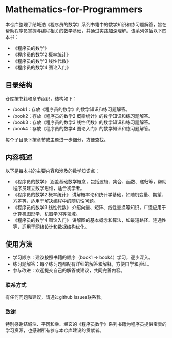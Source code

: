 # Mathematics-for-Programmers
本仓库整理了结城浩《程序员的数学》系列书籍中的数学知识和练习题解答，旨在帮助程序员掌握与编程相关的数学基础，并通过实践加深理解。该系列包括以下四本书：

* 《程序员的数学》
* 《程序员的数学2 概率统计》
* 《程序员的数学3 线性代数》
* 《程序员的数学4 图论入门》

## 目录结构
仓库按书籍和章节组织，结构如下：

* /book1：存放《程序员的数学》的数学知识和练习题解答。
* /book2：存放《程序员的数学2 概率统计》的数学知识和练习题解答。
* /book3：存放《程序员的数学3 线性代数》的数学知识和练习题解答。
* /book4：存放《程序员的数学4 图论入门》的数学知识和练习题解答。

每个子目录下按章节或主题进一步细分，方便查找。

## 内容概述
以下是每本书的主要内容和涉及的数学知识点：
* 《程序员的数学》
涵盖基础数学概念，包括逻辑、集合、函数、递归等，帮助程序员建立数学思维，适合初学者。
* 《程序员的数学2 概率统计》
讲解概率论和统计学基础，如随机变量、期望、方差等，适用于解决编程中的随机性问题。
* 《程序员的数学3 线性代数》
介绍向量、矩阵、线性变换等知识，广泛应用于计算机图形学、机器学习等领域。
* 《程序员的数学4 图论入门》
讲解图的基本概念和算法，如最短路径、连通性等，适用于网络设计和数据结构优化。

## 使用方法
* 学习顺序：建议按照书籍的顺序（book1 → book4）学习，逐步深入。
* 练习题解答：每个练习题都配有详细的解答和解释，方便自学和验证。
* 参与改进：欢迎提交自己的解答或建议，共同完善内容。


### 联系方式
有任何问题和建议，请通过github Issues联系我。

### 致谢 
特别感谢结城浩、平冈和幸、堀玄的《程序员数学》系列书籍为程序员提供宝贵的学习资源，也感谢所有参与本仓库建设的贡献者。

